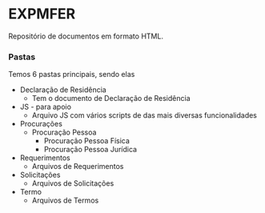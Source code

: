 # EXPMFER
Repositório de documentos em formato HTML.

### Pastas
Temos 6 pastas principais, sendo elas
- Declaração de Residência
  - Tem o documento de Declaração de Residência
- JS - para apoio
  - Arquivo JS com vários scripts de das mais diversas funcionalidades
- Procurações
  - Procuração Pessoa
    - Procuração Pessoa Física
    - Procuração Pessoa Jurídica
- Requerimentos
  - Arquivos de Requerimentos
- Solicitações
  - Arquivos de Solicitações
- Termo
  - Arquivos de Termos
